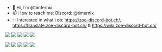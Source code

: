 - 👋 Hi, I’m @timfernix
- 📫 How to reach me: Discord: @timernix
- ✨ Interested in what i do: https://zoe-discord-bot.ch/, https://translate.zoe-discord-bot.ch/ & https://wiki.zoe-discord-bot.ch/

![](http://github-profile-summary-cards.vercel.app/api/cards/profile-details?username=timfernix&theme=vision_friendly_dark) 
![](http://github-profile-summary-cards.vercel.app/api/cards/repos-per-language?username=timfernix&theme=vision_friendly_dark)
![](http://github-profile-summary-cards.vercel.app/api/cards/most-commit-language?username=timfernix&theme=vision_friendly_dark)
![](http://github-profile-summary-cards.vercel.app/api/cards/stats?username=timfernix&theme=vision_friendly_dark)
![](http://github-profile-summary-cards.vercel.app/api/cards/productive-time?username=timfernix&theme=vision_friendly_dark&utcOffset=8) 

![](http://github-profile-summary-cards.vercel.app/api/cards/profile-details?username=timfernix&theme=codeSTACKr)
![](http://github-profile-summary-cards.vercel.app/api/cards/repos-per-language?username=timfernix&theme=codeSTACKr)
![](http://github-profile-summary-cards.vercel.app/api/cards/most-commit-language?username=timfernix&theme=codeSTACKr)
![](http://github-profile-summary-cards.vercel.app/api/cards/stats?username=timfernix&theme=codeSTACKr)
![](http://github-profile-summary-cards.vercel.app/api/cards/productive-time?username=timfernix&theme=codeSTACKr&utcOffset=8) 

<!--
**timfernix/timfernix** is a ✨ _special_ ✨ repository because its `README.md` (this file) appears on your GitHub profile.

Here are some ideas to get you started:

- 🔭 I’m currently working on ...
- 🌱 I’m currently learning ...
- 👯 I’m looking to collaborate on ...
- 🤔 I’m looking for help with ...
- 💬 Ask me about ...
- 📫 How to reach me: ...
- 😄 Pronouns: ...
- ⚡ Fun fact: ...
-->
